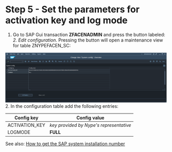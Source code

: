 # Step 5 - Set the parameters for activation key and log mode

1. Go to SAP Gui transaction **ZFACENADMIN** and press the button labeled: *2. Edit configuration*. Pressing the button will open a maintenance view for table ZNYPEFACEN_SC:

[![](res/fa-conf.png)](res/fa-conf.png)
2. In the configuration table add the following entries:

|Config key|Config value|
|--|--|
|ACTIVATION_KEY|*key provided by Nype's representative*|
| LOGMODE                      | **FULL** |

See also: [How to get the SAP system installation number](installation-number.md)
